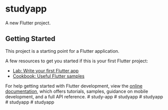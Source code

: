 # studyapp

A new Flutter project.

## Getting Started

This project is a starting point for a Flutter application.

A few resources to get you started if this is your first Flutter project:

- [Lab: Write your first Flutter app](https://docs.flutter.dev/get-started/codelab)
- [Cookbook: Useful Flutter samples](https://docs.flutter.dev/cookbook)

For help getting started with Flutter development, view the
[online documentation](https://docs.flutter.dev/), which offers tutorials,
samples, guidance on mobile development, and a full API reference.
#   s t u d y - a p p  
 #   s t u d y a p p  
 #   s t u d y a p p  
 #   s t u d y a p p  
 #   s t u d y a p p  
 